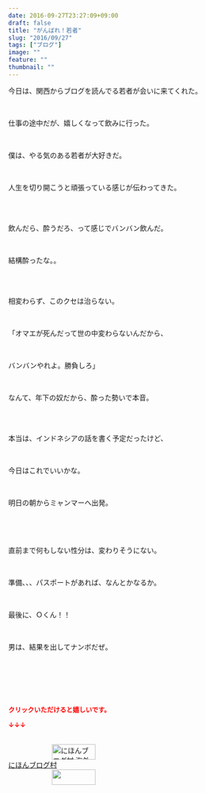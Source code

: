 ```yaml
---
date: 2016-09-27T23:27:09+09:00
draft: false
title: "がんばれ！若者"
slug: "2016/09/27"
tags: ["ブログ"]
image: ""
feature: ""
thumbnail: ""
---
```

<p>今日は、関西からブログを読んでる若者が会いに来てくれた。</p><br/><p>仕事の途中だが、嬉しくなって飲みに行った。</p><br/><p>僕は、やる気のある若者が大好きだ。</p><br/><p>人生を切り開こうと頑張っている感じが伝わってきた。</p><br/><br/><p>飲んだら、酔うだろ、って感じでバンバン飲んだ。</p><br/><p>結構酔ったな。。</p><br/><p><br/>相変わらず、このクセは治らない。</p><br/><p>「オマエが死んだって世の中変わらないんだから、</p><br/><p>バンバンやれよ。勝負しろ」</p><br/><p>なんて、年下の奴だから、酔った勢いで本音。</p><br/><p><br/>本当は、インドネシアの話を書く予定だったけど、</p><br/><p>今日はこれでいいかな。</p><br/><p>明日の朝からミャンマーへ出発。</p><br/><p><br/></p><p>直前まで何もしない性分は、変わりそうにない。</p><br/><p>準備、、、パスポートがあれば、なんとかなるか。</p><p><br/></p><p>最後に、Ｏくん！！</p><br/><p>男は、結果を出してナンボだぜ。</p><br/><p><br/></p><br/><p><font color="#ff0000" size="2"><strong>クリックいただけると嬉しいです。<br/></strong></font></p><p><font color="#ff0000" size="2"><strong>↓↓↓</strong></font></p><p><br/><a href="ranking.html?p_cid=01260127" target="_blank"><img border="0" alt="にほんブログ村 海外生活ブログ バリ島情報へ" src="data:image/svg+xml;charset=utf-8,%3Csvg%20xmlns%3D%22http%3A%2F%2Fwww.w3.org%2F2000%2Fsvg%22%20title%3D%22Placeholder%20for%20Images%22%20role%3D%22presentation%22%20viewBox%3D%220%200%2088%2031%22%20%2F%3E" width="88" height="31" data-src="https://img-proxy.blog-video.jp/images?url=http%3A%2F%2Foverseas.blogmura.com%2Fbali%2Fimg%2Fbali88_31.gif" style="aspect-ratio: auto 88 / 31;"/><noscript><img border="0" alt="にほんブログ村 海外生活ブログ バリ島情報へ" src="https://img-proxy.blog-video.jp/images?url=http%3A%2F%2Foverseas.blogmura.com%2Fbali%2Fimg%2Fbali88_31.gif" width="88" height="31"></noscript></a><br/><a href="ranking.html?p_cid=01260127" target="_blank">にほんブログ村</a> <br/><a title="人気ブログランキングへ" href="link.php?1804582"><img border="0" src="data:image/svg+xml;charset=utf-8,%3Csvg%20xmlns%3D%22http%3A%2F%2Fwww.w3.org%2F2000%2Fsvg%22%20title%3D%22Placeholder%20for%20Images%22%20role%3D%22presentation%22%20viewBox%3D%220%200%2088%2031%22%20%2F%3E" width="88" height="31" data-src="https://blog.with2.net/img/banner/banner_22.gif" style="aspect-ratio: auto 88 / 31;"/><noscript><img border="0" src="https://blog.with2.net/img/banner/banner_22.gif" width="88" height="31"></noscript></a></p>

